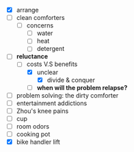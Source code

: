 - [x] arrange
- [ ] clean comforters
	- [ ] concerns
		- [ ] water
		- [ ] heat
		- [ ] detergent
- [ ] **reluctance**
	- [ ] costs V.S benefits
		- [x] unclear
			- [x] divide & conquer
		- [ ] **when will the problem relapse?**
- [ ] problem solving: the dirty comforter
- [ ] entertainment addictions
- [ ] Zhou's knee pains
- [ ] cup
- [ ] room odors
- [ ] cooking pot
- [x] bike handler lift
<!--stackedit_data:
eyJoaXN0b3J5IjpbLTE4Mzk2MTYwOTVdfQ==
-->